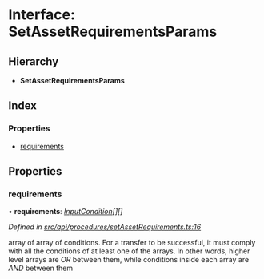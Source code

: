 # Interface: SetAssetRequirementsParams

## Hierarchy

* **SetAssetRequirementsParams**

## Index

### Properties

* [requirements](setassetrequirementsparams.md#requirements)

## Properties

###  requirements

• **requirements**: *[InputCondition](../globals.md#inputcondition)[][]*

*Defined in [src/api/procedures/setAssetRequirements.ts:16](https://github.com/PolymathNetwork/polymesh-sdk/blob/4f2fd432/src/api/procedures/setAssetRequirements.ts#L16)*

array of array of conditions. For a transfer to be successful, it must comply with all the conditions of at least one of the arrays.
  In other words, higher level arrays are *OR* between them, while conditions inside each array are *AND* between them
